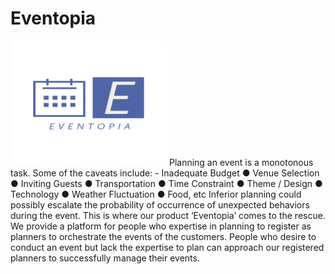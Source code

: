 # Eventopia

<img src="/frontend/assets/images/logo.png" alt="eventopia-logo" style="width:250px;height:200px"/>
Planning an event is a monotonous task. Some of the caveats include:
  - Inadequate Budget
● Venue Selection
● Inviting Guests
● Transportation
● Time Constraint
● Theme / Design
● Technology
● Weather Fluctuation
● Food, etc
Inferior planning could possibly escalate the probability of occurrence of unexpected
behaviors during the event. This is where our product ‘Eventopia’ comes to the
rescue.
We provide a platform for people who expertise in planning to register as planners
to orchestrate the events of the customers. People who desire to conduct an event
but lack the expertise to plan can approach our registered planners to successfully
manage their events.
